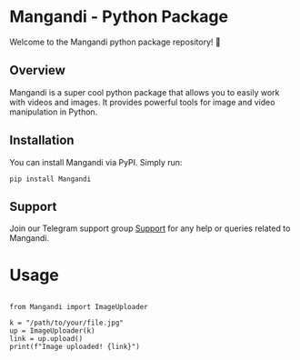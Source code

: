# Mangandi - Python Package

Welcome to the Mangandi python package repository! 🐍

## Overview
Mangandi is a super cool python package that allows you to easily work with videos and images. It provides powerful tools for image and video manipulation in Python.

## Installation
You can install Mangandi via PyPI. Simply run:

```pip install Mangandi```

## Support
Join our Telegram support group [Support](https://t.me/XBOTSUPPORTS) for any help or queries related to Mangandi.

# Usage 

```

from Mangandi import ImageUploader

k = "/path/to/your/file.jpg"
up = ImageUploader(k)
link = up.upload()
print(f"Image uploaded! {link}")
```

